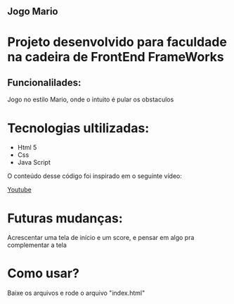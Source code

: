 ## Jogo Mario

# Projeto desenvolvido para faculdade na cadeira de FrontEnd FrameWorks

## Funcionalilades:

Jogo no estilo Mario, onde o intuito é pular os obstaculos

# Tecnologias ultilizadas:
- Html 5
- Css 
- Java Script

O conteúdo desse código foi inspirado em o seguinte vídeo:

<a href="https://www.youtube.com/watch?v=r9buAwVBDhA&t=1697s">Youtube</a>

# Futuras mudanças:
Acrescentar uma tela de início e um score, e pensar em algo pra complementar a tela

# Como usar?

Baixe os arquivos e rode o arquivo "index.html"
